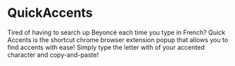 # QuickAccents

Tired of having to search up Beyoncé each time you type in French? Quick Accents is the shortcut chrome browser extension popup that allows you to find accents with ease! Simply type the letter with of your accented character and copy-and-paste!
